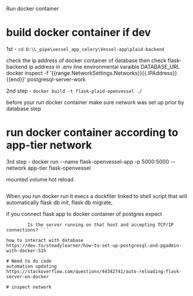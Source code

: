 
Run docker container

# build docker container if dev

1st - ```cd D:\L_pipe\vessel_app_celery\Vessel-app\plaid-backend```

check the ip address of docker container of database  then check flask-backend ip address in .env 
line environmental varaible DATABASE_URL
docker inspect -f '{{range.NetworkSettings.Networks}}{{.IPAddress}}{{end}}' postgresql-server-work

2nd step - ```docker build -t flask-plaid-openvessel ./```

before your run docker container make sure network was set up prior by database step

# run docker container according to app-tier network

3rd step -  docker run --name flask-openvessel-app -p 5000:5000 --network app-tier flask-openvessel

mounted volume hot reload
```docker run -it --rm --name flask-openvessel-app -p 5000:5000 --network vessel-app-tier -v D:\L_pipe\vessel_app_celery\Vessel-app\Back-end\vessel_app:/vessel_app flask-openvessel
```

When you run docker run it execs a dockfiler linked to shell script that will automatically 
flask db init, flask db migrate, 

if you connect flask app to docker container of postgres expect 
```sqlalchemy.exc.OperationalError: (psycopg2.OperationalError) connection to server at "172.20.0.2", port 5432 failed: Connection timed out (0x0000274C/10060)
        Is the server running on that host and accepting TCP/IP connections? ```

how to interact with database
https://dev.to/steadylearner/how-to-set-up-postgresql-and-pgadmin-with-docker-51h

# Need to do code 
automation updating 
https://stackoverflow.com/questions/44342741/auto-reloading-flask-server-on-docker

# inspect network 